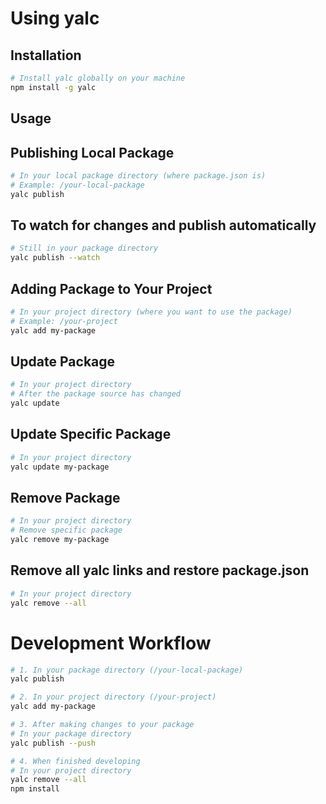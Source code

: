 # Using yalc

## Installation

```bash
# Install yalc globally on your machine
npm install -g yalc
```

## Usage

## Publishing Local Package

```bash
# In your local package directory (where package.json is)
# Example: /your-local-package
yalc publish
```

## To watch for changes and publish automatically
```bash
# Still in your package directory
yalc publish --watch
```
## Adding Package to Your Project

```bash
# In your project directory (where you want to use the package)
# Example: /your-project
yalc add my-package
```

## Update Package


```bash
# In your project directory
# After the package source has changed
yalc update
```
## Update Specific Package

```bash
# In your project directory
yalc update my-package
```

## Remove Package

```bash
# In your project directory
# Remove specific package
yalc remove my-package
```

## Remove all yalc links and restore package.json

```bash
# In your project directory
yalc remove --all
```

# Development Workflow

```bash
# 1. In your package directory (/your-local-package)
yalc publish

# 2. In your project directory (/your-project)
yalc add my-package

# 3. After making changes to your package
# In your package directory
yalc publish --push

# 4. When finished developing
# In your project directory
yalc remove --all
npm install
```
